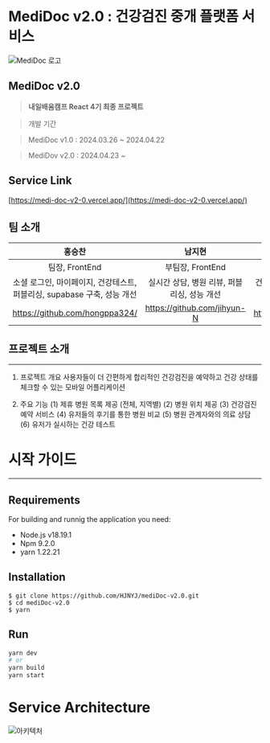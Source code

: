 # MediDoc v2.0 : 건강검진 중개 플랫폼 서비스
 ![MediDoc 로고]("https://github.com/HJNYJ/mediDoc-v2.0/blob/dev/src/assets/images/architecture.png")

## MediDoc v2.0
> **내일배움캠프 React 4기 최종 프로젝트**

> 개발 기간 

> MediDoc v1.0 : 2024.03.26 ~ 2024.04.22

> MediDov v2.0 : 2024.04.23 ~

## Service Link
[https://medi-doc-v2-0.vercel.app/](https://medi-doc-v2-0.vercel.app/)

## 팀 소개
|홍승찬|남지현|정보연|서소희|
|:-----:|:-----:|:-----:|:-----:|
|팀장, FrontEnd|부팀장, FrontEnd|팀원, FrontEnd|팀원, Designer|
|소셜 로그인, 마이페이지, 건강테스트, 퍼블리싱, supabase 구축, 성능 개선|실시간 상담, 병원 리뷰, 퍼블리싱, 성능 개선|건강검진 예약, 퍼블리싱 총괄, 성능 개선|와이어프레임, 디자인 시안 : 모바일, 데스크탑, 랜딩페이지, 로고 및 카드 이미지|
|<https://github.com/hongppa324/>|<https://github.com/jihyun-N>|<https://github.com/developeryeon>|<https://drive.google.com/file/d/12AXjNaM1uc_wc93Sm-Ylzxn1sjrycn7p/view?usp=drivesdk>|

## 프로젝트 소개
---
1. 프로젝트 개요
   사용자들이 더 간편하게 합리적인 건강검진을 예약하고 건강 상태를 체크할 수 있는 모바일 어플리케이션

2. 주요 기능
   (1) 제휴 병원 목록 제공 (전체, 지역별)
   (2) 병원 위치 제공
   (3) 건강검진 예약 서비스
   (4) 유저들의 후기를 통한 병원 비교
   (5) 병원 관계자와의 의료 상담
   (6) 유저가 실시하는 건강 테스트


# 시작 가이드
---
## Requirements

For building and runnig the application you need:
* Node.js v18.19.1
* Npm 9.2.0
* yarn 1.22.21  
  
## Installation
```
$ git clone https://github.com/HJNYJ/mediDoc-v2.0.git
$ cd mediDoc-v2.0
$ yarn
```

## Run
```bash
yarn dev
# or
yarn build
yarn start
```

# Service Architecture
![아키텍처]("/src/assets/images/architecture.png")